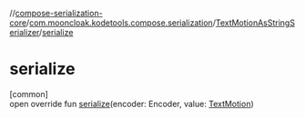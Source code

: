 //[compose-serialization-core](../../../index.md)/[com.mooncloak.kodetools.compose.serialization](../index.md)/[TextMotionAsStringSerializer](index.md)/[serialize](serialize.md)

# serialize

[common]\
open override fun [serialize](serialize.md)(encoder: Encoder, value: [TextMotion](https://developer.android.com/reference/kotlin/androidx/compose/ui/text/style/TextMotion.html))
